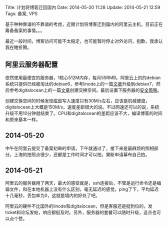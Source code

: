 Title: 计划将博客迁回国内
Date: 2014-05-20 11:28
Update: 2014-05-21 12:59
Tags: 备案, VPS

[1]: https://library.linode.com/upgrading/upgrade-to-debian-7-wheezy
[2]: https://www.digitalocean.com/community/articles/how-to-add-swap-on-ubuntu-12-04
[3]: /note/linux_host-security.html

基于种种靠谱的不靠谱的考虑，近期计划将博客迁到国内的阿里云主机，目前正在筹备备案的事情。。。

最近一段时间，博客访问可能不太稳定，也可能暂时停止对外访问，抱歉，我承认我在瞎折腾。

## 阿里云服务器配置
依然使用最便宜的服务器，1核心512M内存，每月55RMB。阿里云上的的debian系统只提供已经被淘汰的debian6，参考linode上的一篇[文章][1]升级到debian7，然后参考digitalocean上的一篇[文章][2]创建交换空间。最后设置下服务器的[安全策略][3]。

创建交换空间的时候发现磁盘写入速度只有30M/s左右，应该是机械硬盘，digitalocean上大概是150M/s，速度差距很大的说。不过网速还可以的说，系统升级不用10分钟就结束了。CPU和digitalocean的差距应该不大，编译博客的时间和原来基本一样。

## 2014-05-20
中午在阿里云提交了备案初审的申请，下午就通过了，接下来是最麻烦的照相部分。上海的拍照点很少，还都是工作时间才可以拍，果断申请幕布自己拍。

## 2014-05-21
阿里云的服务器用了两天，最大的感受就是，ssh连接后，不管是运行命令还是编辑文件，和在本地机器上没有什么区别，毫无延迟的感觉。ping了下，平均延迟十几毫秒，丢包率为0，这就是墙内的好处了吧。

阿里云的硬件不比国外的linode和digitalocean，但是客服还是挺到位的，发ticket和论坛发帖，响应都挺及时。另外，服务器的套餐可以随时升级，这点也可以点个赞。


